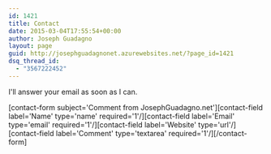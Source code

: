 ```yaml
---
id: 1421
title: Contact
date: 2015-03-04T17:55:54+00:00
author: Joseph Guadagno
layout: page
guid: http://josephguadagnonet.azurewebsites.net/?page_id=1421
dsq_thread_id:
  - "3567222452"
---
```

I'll answer your email as soon as I can.

 [contact-form subject='Comment from JosephGuadagno.net'][contact-field label='Name' type='name' required='1'/][contact-field label='Email' type='email' required='1'/][contact-field label='Website' type='url'/][contact-field label='Comment' type='textarea' required='1'/][/contact-form] 